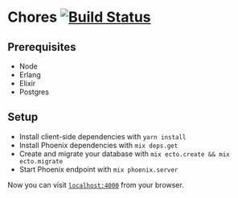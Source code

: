 # Chores [![Build Status](https://travis-ci.org/jochakovsky/chores.svg?branch=master)](https://travis-ci.org/jochakovsky/chores)

## Prerequisites

  * Node
  * Erlang
  * Elixir
  * Postgres

## Setup

  * Install client-side dependencies with `yarn install`
  * Install Phoenix dependencies with `mix deps.get`
  * Create and migrate your database with `mix ecto.create && mix ecto.migrate`
  * Start Phoenix endpoint with `mix phoenix.server`

Now you can visit [`localhost:4000`](http://localhost:4000) from your browser.
